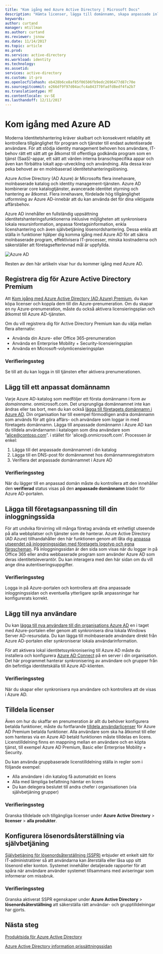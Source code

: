 ```yaml
---
title: "Kom igång med Azure Active Directory | Microsoft Docs"
description: "Hämta licenser, lägga till domännamn, skapa anpassade inloggningssidan och lägga till Självbetjäning för återställning av lösenord i Azure Active Directory"
keywords: 
author: curtand
manager: mtillman
ms.author: curtand
ms.reviewer: jsnow
ms.date: 11/14/2017
ms.topic: article
ms.prod: 
ms.service: active-directory
ms.workload: identity
ms.technology: 
ms.assetid: 
services: active-directory
ms.custom: it-pro
ms.openlocfilehash: eb428b6ce8af85f06506fb9edc2696477d87c70e
ms.sourcegitcommit: e266df9f97d04acfc4a843770fadfd8edf4fa2b7
ms.translationtype: MT
ms.contentlocale: sv-SE
ms.lasthandoff: 12/11/2017
---
```

# <a name="get-started-with-azure-ad"></a>Kom igång med Azure AD
Moderna Identitetshantering kräver skalbart och konsekvent reliablity att kontrollera tillgänglighet för program och tjänster till endast autentiserade användare. För att stödja identity management behoven hos användare, IT-behov rätt ett sätt att ge åtkomst till offentliga godkända program som en tjänst (SaaS)-appar, ett sätt att värden interna branschspecifika appar och även kan förbättra lokalt app-utveckling och användning. Alla dessa krav peka behovet av en molnbaserad identitetshanteringslösning.      

Azure Active Directory (AD Azure) är Microsofts flera innehavare, molnbaserade katalog och identity management-tjänsten. Azure AD kombinerar core katalogtjänster, avancerade identitet styrning och hantering av åtkomst. Flera innehavare, fördelade hög tillgänglighet utformning av Azure AD-innebär att du kan använda det för dina viktigaste affärsbehov.

Azure AD innehåller en fullständig uppsättning identitetshanteringsfunktionerna inklusive möjligheten att synkronisera lokala resursinformation, anpassa företagsinformation, enkla licenshantering och även självbetjäning lösenordshantering.  Dessa enkla att ställa in funktioner hjälper dig komma igång med Azure AD för att säkra molnbaserade program, effektivisera IT-processer, minska kostnaderna och säkerställer att företagsefterlevnad mål är uppfyllda.

![Azure AD ](./media/get-started-azure-ad/Azure_Active_Directory.png)

Resten av den här artikeln visar hur du kommer igång med Azure AD. 

## <a name="sign-up-for-azure-active-directory-premium"></a>Registrera dig för Azure Active Directory Premium
Att [Kom igång med Azure Active Directory (AD Azure) Premium](active-directory-get-started-premium.md), du kan köpa licenser och koppla dem till din Azure-prenumeration. Om du skapar en ny Azure-prenumeration, måste du också aktivera licensieringsplan och åtkomst till Azure AD-tjänsten. 

Om du vill registrera dig för Active Directory Premium kan du välja mellan flera alternativ: 

- Använda din Azure- eller Office 365-prenumeration
- Använda en Enterprise Mobility + Security-licensieringsplan
- Använda en Microsoft-volymlicensieringsplan

### <a name="verification-step"></a>Verifieringssteg
Se till att du kan logga in till tjänsten efter aktivera prenumerationen.

## <a name="add-a-custom-domain-name"></a>Lägg till ett anpassat domännamn
Varje Azure AD-katalog som medföljer ett första domännamn i form av *domainname*. onmicrosoft.com. Det ursprungliga domännamnet inte kan ändras eller tas bort, men du kan också [lägga till företagets domännamn i Azure AD](add-custom-domain.md). Din organisation har till exempel förmodligen andra domännamn som används för att göra affärs- och användare som loggar in med företagets domännamn. Lägga till anpassade domännamn i Azure AD kan du tilldela användarnamn i katalogen som dina användare som ”alice@contoso.com”. i stället för 'alice@.onmicrosoft.com'. Processen är enkel:

1. Lägga till det anpassade domännamnet i din katalog
2. Lägga till en DNS-post för domännamnet hos domännamnsregistratorn
3. Verifiera det anpassade domännamnet i Azure AD

### <a name="verification-step"></a>Verifieringssteg
När du lägger till en anpassad domän måste du kontrollera att den innehåller den **verifierad** status visas på den **anpassade domännamn** bladet för Azure AD-portalen.

## <a name="add-company-branding-to-your-sign-in-page"></a>Lägga till företagsanpassning till din inloggningssida 
För att undvika förvirring vill många företag använda ett enhetligt utseende på alla webbplatser och tjänster som de hanterar. Azure Active Directory (AD Azure) tillhandahåller den här funktionen genom att låta dig [anpassa utseendet på inloggningssidan med företagets logotyp och egna färgscheman](customize-branding.md). På inloggningssidan är den sida som visas när du loggar in på Office 365 eller andra webbaserade program som använder Azure AD som deras identitetsleverantör. Du kan interagera med den här sidan om du vill ange dina autentiseringsuppgifter.

### <a name="verification-step"></a>Verifieringssteg
Logga in på Azure-portalen och kontrollera att dina anpassade inloggningssidan och eventuella ytterligare språk anpassningar har konfigurerats korrekt. 

## <a name="add-new-users"></a>Lägg till nya användare
Du kan [lägga till nya användare till din organisations Azure AD](add-users-azure-active-directory.md) en i taget med Azure-portalen eller genom att synkronisera dina lokala Windows Server AD-resursdata. Du kan lägga till molnbaserade användare direkt från Azure AD-portalen eller synkroniserar lokala användarinformation.

För att aktivera lokal identitetssynkronisering till Azure AD måste du installera och konfigurera [Azure AD Connect](https://docs.microsoft.com/azure/active-directory/connect/active-directory-aadconnect) på en server i din organisation. Det här programmet hanterar synkronisering av användare och grupper från din befintliga identitetskälla till Azure AD-klienten.

### <a name="verification-step"></a>Verifieringssteg
När du skapar eller synkronisera nya användare och kontrollera att de visas i Azure AD.

## <a name="assign-licenses"></a>Tilldela licenser
Även om hur du skaffar en prenumeration är allt du behöver konfigurera betalda funktioner, måste du fortfarande [tilldela användarlicenser](license-users-groups.md) för Azure AD Premium betalda funktioner. Alla användare som ska ha åtkomst till eller som hanteras via en Azure AD betald funktionen måste tilldelas en licens. Licenstilldelning finns en mappning mellan en användare och en köpta tjänst, till exempel Azure AD Premium, Basic eller Enterprise Mobility + Security.

Du kan använda gruppbaserade licenstilldelning ställa in regler som i följande exempel:

- Alla användare i din katalog få automatiskt en licens
- Alla med lämpliga befattning hämtar en licens
- Du kan delegera beslutet till andra chefer i organisationen (via självbetjäning grupper)

### <a name="verification-step"></a>Verifieringssteg
Granska tilldelade och tillgängliga licenser under **Azure Active Directory** > **licenser** > **alla produkter**.

## <a name="configure-self-service-password-reset"></a>Konfigurera lösenordsåterställning via självbetjäning
[Självbetjäning för lösenordsåterställning (SSPR)](active-directory-passwords-getting-started.md) erbjuder ett enkelt sätt för IT-administratörer så att användarna kan återställa eller låsa upp sitt lösenord eller konton. Systemet innehåller detaljerade rapporter för att spåra när användare använder systemet tillsammans med aviseringar som informerar om missbruk.

### <a name="verification-step"></a>Verifieringssteg
Granska aktiverat SSPR egenskaper under **Azure Active Directory** > **lösenordsåterställning** att säkerställa rätt användar- och grupptilldelningar har gjorts. 


## <a name="next-steps"></a>Nästa steg
[Produktsida för Azure Active Directory](https://azure.microsoft.com/services/active-directory/)

[Azure Active Directory information prissättningssidan](https://azure.microsoft.com/pricing/details/active-directory/)